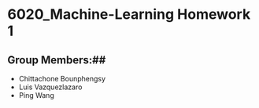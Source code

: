 # 6020_Machine-Learning Homework 1
## Group Members:##
- Chittachone Bounphengsy
- Luis Vazquezlazaro
- Ping Wang
